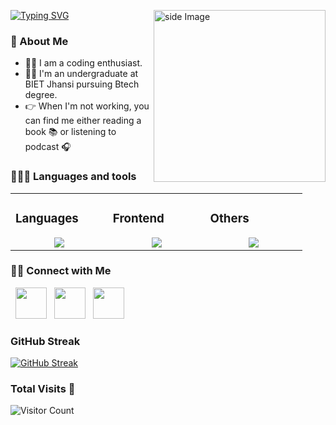 [![Typing SVG](https://readme-typing-svg.demolab.com?font=Fira+Code&weight=700&pause=1000&color=F74F1F&width=435&lines=Hello+World+%F0%9F%91%8B;Welcome+to+my+GitHub!!;I'm+Anjali+Dwivedi)](https://git.io/typing-svg)
<img src="https://i.giphy.com/media/v1.Y2lkPTc5MGI3NjExOXpjNndoOHliYjRrbTBrNGpycDg2bHp6czF3ZTB1OGp4NWJubzB0aCZlcD12MV9pbnRlcm5hbF9naWZfYnlfaWQmY3Q9cw/kje0rsDyVEMEzQLPol/giphy.gif" alt="side Image" align="right" width="275" height="auto" />
### 🚀 About Me
- 👩‍💻 I am a coding enthusiast.
- 👩‍🎓 I'm an undergraduate at BIET Jhansi pursuing Btech degree.
- :point_right: When I'm not working, you can find me either reading a book :books: or listening to podcast 🎧


### 👨🏻‍💻 Languages and tools ###

<table><tr><td valign="top" width="25%">

### Languages  
<a href="https://github.com/Anjali286">
<div align="center">  
       <img src="https://skillicons.dev/icons?i=c,cpp,python,js&perline=4" /> 
</div>
</a>
 </td><td valign="top" width="25%">
        
### Frontend
<a href="https://github.com/Anjali286">
<div align="center">
       <img src="https://skillicons.dev/icons?i=html,css,js&perline=4" /> 
</div>
</a>

</td><td valign="top" width="25%">
  
### Others
<a href="https://github.com/Anjali286">
<div align="center">
       <img src="https://skillicons.dev/icons?i=mysql,postman,github,vscode,vscodeqt&perline=4" /> 
</div>
</a>
</td>
</tr></table>


<h3> 🤝🏻 Connect with Me </h3>
<p align="left">
&nbsp; <a href="https://www.linkedin.com/in/anjali-dwivedi28/" target="_blank" rel="noopener noreferrer"><img src="https://img.icons8.com/color/48/000000/linkedin.png" width="50" /></a>  
&nbsp; <a href="mailto:anjalidwivedi2806@gmail.com" target="_blank" rel="noopener noreferrer"><img src="https://img.icons8.com/fluent/48/000000/gmail.png"  width="50" /></a>
&nbsp; <a href="https://x.com/adwivediii" target="_blank" rel="noopener noreferrer"><img src="https://img.icons8.com/color/48/000000/twitter.png" width="50" /></a>  
</p>

### GitHub Streak
[![GitHub Streak](https://github-readme-streak-stats.herokuapp.com/?user=Anjali286&theme=radical)](https://git.io/streak-stats)


### Total Visits 👀
![Visitor Count](https://profile-counter.glitch.me/Anjali286/count.svg)

<!---
Anjali286/Anjali286 is a ✨ special ✨ repository because its `README.md` (this file) appears on your GitHub profile.
You can click the Preview link to take a look at your changes.
--->

